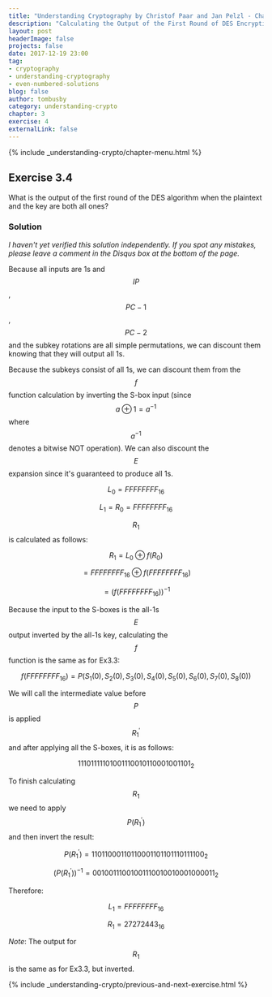 ```yaml
---
title: "Understanding Cryptography by Christof Paar and Jan Pelzl - Chapter 3 Solutions - Ex3.4"
description: "Calculating the Output of the First Round of DES Encryption with All 1s"
layout: post
headerImage: false
projects: false
date: 2017-12-19 23:00
tag:
- cryptography
- understanding-cryptography
- even-numbered-solutions
blog: false
author: tombusby
category: understanding-crypto
chapter: 3
exercise: 4
externalLink: false
---
```


{% include _understanding-crypto/chapter-menu.html %}

## Exercise 3.4

What is the output of the first round of the DES algorithm when the plaintext and the key are both all ones?

### Solution

*I haven't yet verified this solution independently. If you spot any mistakes, please leave a comment in the Disqus box at the bottom of the page.*

Because all inputs are 1s and $$IP$$, $$PC-1$$, $$PC-2$$ and the subkey rotations are all simple permutations, we can discount them knowing that they will output all 1s.

Because the subkeys consist of all 1s, we can discount them from the $$f$$ function calculation by inverting the S-box input (since $$ a \oplus 1 = a^{-1} $$ where $$a^{-1}$$ denotes a bitwise NOT operation). We can also discount the $$E$$ expansion since it's guaranteed to produce all 1s.

$$ L_0 = FFFFFFFF_{16} $$

$$ L_1 = R_0 = FFFFFFFF_{16} $$

$$ R_1 $$ is calculated as follows:

$$ R_1 = L_0 \oplus f(R_0) $$

$$ = FFFFFFFF_{16} \oplus f(FFFFFFFF_{16}) $$

$$ = (f(FFFFFFFF_{16}))^{-1} $$

Because the input to the S-boxes is the all-1s $$E$$ output inverted by the all-1s key, calculating the $$f$$ function is the same as for Ex3.3:

$$ f(FFFFFFFF_{16}) = P(S_1(0), S_2(0), S_3(0), S_4(0), S_5(0), S_6(0), S_7(0), S_8(0)) $$

We will call the intermediate value before $$P$$ is applied $$R_1^\prime$$ and after applying all the S-boxes, it is as follows:

$$ 11101111101001110010110001001101_2 $$

To finish calculating $$R_1$$ we need to apply $$P(R_1^\prime)$$ and then invert the result:

$$ P(R_1^\prime) = 11011000110110001101101110111100_2 $$

$$ (P(R_1^\prime))^{-1} = 00100111001001110010010001000011_2 $$

Therefore:

$$ L_1 = FFFFFFFF_{16} $$

$$ R_1 = 27272443_{16} $$

*Note*: The output for $$R_1$$ is the same as for Ex3.3, but inverted.

{% include _understanding-crypto/previous-and-next-exercise.html %}
